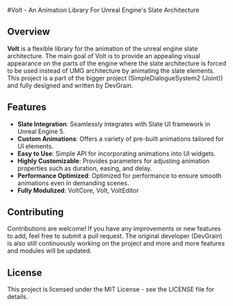 #Volt - An Animation Library For Unreal Engine's Slate Architecture

## Overview 

**Volt** is a flexible library for the animation of the unreal engine slate architecture.
The main goal of Volt is to provide an appealing visual appearance on the parts of the engine where the slate architecture is forced to be used instead of UMG architecture by animating the slate elements.
This project is a part of the bigger project (SimpleDialogueSystem2 (Joint)) and fully designed and written by DevGrain.

## Features 
- **Slate Integration**: Seamlessly integrates with Slate UI framework in Unreal Engine 5. 
- **Custom Animations**: Offers a variety of pre-built animations tailored for UI elements.
- **Easy to Use**: Simple API for incorporating animations into UI widgets. 
- **Highly Customizable**: Provides parameters for adjusting animation properties such as duration, easing, and delay. 
- **Performance Optimized**: Optimized for performance to ensure smooth animations even in demanding scenes.
- **Fully Modulized**: VoltCore, Volt, VoltEditor

## Contributing

Contributions are welcome! If you have any improvements or new features to add, feel free to submit a pull request. The original developer (DevGrain) is also still continuously working on the project and more and more features and modules will be updated.

## License

This project is licensed under the MIT License - see the LICENSE file for details.
